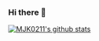 ### Hi there 👋

[![MJK0211's github stats](https://github-readme-stats.vercel.app/api?username=MJK0211)](https://github.com/anuraghazra/github-readme-stats)
